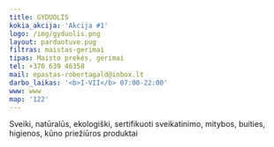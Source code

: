 ```yaml
---
title: GYDUOLIS
kokia_akcija: 'Akcija #1'
logo: /img/gyduolis.png
layout: parduotuve.pug
filtras: maistas-gerimai
tipas: Maisto prekės, gėrimai
tel: +370 639 46358
mail: epastas-robertagald@inbox.lt
darbo_laikas: '<b>I-VII</b> 07:00-22:00'
www: www
map: '122'
---
```

Sveiki, natūralūs, ekologiški, sertifikuoti sveikatinimo, mitybos, buities, higienos, kūno priežiūros produktai